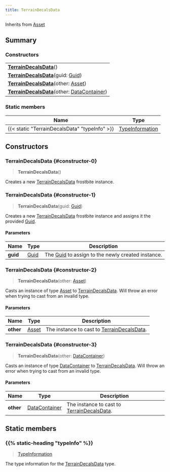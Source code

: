 ```yaml
---
title: TerrainDecalsData
---
```


Inherits from 
[Asset](/vext/ref/fb/asset)

## Summary
### Constructors
| |
| ----------- |
| **[TerrainDecalsData](#constructor-0)**() |
| **[TerrainDecalsData](#constructor-1)**(guid: [Guid](/vext/ref/shared/class/guid)) |
| **[TerrainDecalsData](#constructor-2)**(other: [Asset](/vext/ref/fb/asset)) |
| **[TerrainDecalsData](#constructor-3)**(other: [DataContainer](/vext/ref/shared/class/datacontainer)) |

### Static members
| Name | Type |
| ---- | ---- |
| {{< static "TerrainDecalsData" "typeInfo" >}} | [TypeInformation](/vext/ref/shared/class/typeinformation) |

## Constructors
### TerrainDecalsData {#constructor-0}
> **TerrainDecalsData**()

Creates a new [TerrainDecalsData](/vext/ref/fb/terraindecalsdata) frostbite instance.

### TerrainDecalsData {#constructor-1}
> **TerrainDecalsData**(guid: [Guid](/vext/ref/shared/class/guid))

Creates a new [TerrainDecalsData](/vext/ref/fb/terraindecalsdata) frostbite instance and assigns it the provided [Guid](/vext/ref/shared/class/guid).

#### Parameters
| Name | Type | Description |
| ---- | ---- | ----------- |
| **guid** | [Guid](/vext/ref/shared/class/guid) | The [Guid](/vext/ref/shared/class/guid) to assign to the newly created instance. |

### TerrainDecalsData {#constructor-2}
> **TerrainDecalsData**(other: [Asset](/vext/ref/fb/asset))

Casts an instance of type [Asset](/vext/ref/fb/asset) to [TerrainDecalsData](/vext/ref/fb/terraindecalsdata). Will throw an error when trying to cast from an invalid type.

#### Parameters
| Name | Type | Description |
| ---- | ---- | ----------- |
| **other** | [Asset](/vext/ref/fb/asset) | The instance to cast to [TerrainDecalsData](/vext/ref/fb/terraindecalsdata). |

### TerrainDecalsData {#constructor-3}
> **TerrainDecalsData**(other: [DataContainer](/vext/ref/shared/class/datacontainer))

Casts an instance of type [DataContainer](/vext/ref/shared/class/datacontainer) to [TerrainDecalsData](/vext/ref/fb/terraindecalsdata). Will throw an error when trying to cast from an invalid type.

#### Parameters
| Name | Type | Description |
| ---- | ---- | ----------- |
| **other** | [DataContainer](/vext/ref/shared/class/datacontainer) | The instance to cast to [TerrainDecalsData](/vext/ref/fb/terraindecalsdata). |

## Static members
### {{% static-heading "typeInfo" %}}
> [TypeInformation](/vext/ref/shared/class/typeinformation)

The type information for the [TerrainDecalsData](/vext/ref/fb/terraindecalsdata) type.

